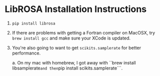 LibROSA Installation Instructions
=================================

1.  ```pip install librosa```

2.  If there are problems with getting a Fortran compiler on MacOSX, try ```brew install gcc``` and make sure your XCode is updated.

3.  You're also going to want to get ```scikits.samplerate``` for better performance.

    a. On my mac with homebrew, I got away with ``brew install libsamplerate``` and then ```pip install scikits.samplerate```.